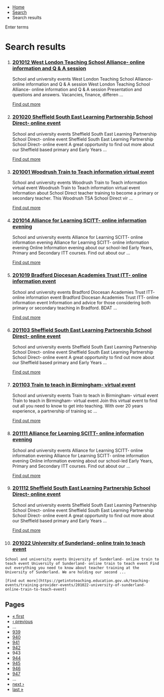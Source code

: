 *   [Home](/)
*   [Search](/search)
*   Search results

Enter terms 

Search results
==============

1.  ### [201012 West London Teaching School Alliance- online information and Q & A session](https://getintoteaching.education.gov.uk/teaching-events/training-provider-events/201012-west-london-teaching-school-alliance-online-information-and-q-a-session)
    
    School and university events West London Teaching School Alliance- online information and Q & A session West London Teaching School Alliance- online information and Q & A session Presentation and questions and answers. Vacancies, finance, differen ...
    
    [Find out more](https://getintoteaching.education.gov.uk/teaching-events/training-provider-events/201012-west-london-teaching-school-alliance-online-information-and-q-a-session)
    
2.  ### [201020 Sheffield South East Learning Partnership School Direct- online event](https://getintoteaching.education.gov.uk/teaching-events/training-provider-events/201020-sheffield-south-east-learning-partnership-school-direct-online-event)
    
    School and university events Sheffield South East Learning Partnership School Direct- online event Sheffield South East Learning Partnership School Direct- online event A great opportunity to find out more about our Sheffield based primary and Early Years ...
    
    [Find out more](https://getintoteaching.education.gov.uk/teaching-events/training-provider-events/201020-sheffield-south-east-learning-partnership-school-direct-online-event)
    
3.  ### [201001 Woodrush Train to Teach information virtual event](https://getintoteaching.education.gov.uk/teaching-events/training-provider-events/201001-woodrush-train-to-teach-information-virtual-event)
    
    School and university events Woodrush Train to Teach information virtual event Woodrush Train to Teach information virtual event Information about School Direct teacher training to become a primary or secondary teacher. This Woodrush TSA School Direct vir ...
    
    [Find out more](https://getintoteaching.education.gov.uk/teaching-events/training-provider-events/201001-woodrush-train-to-teach-information-virtual-event)
    
4.  ### [201014 Alliance for Learning SCITT- online information evening](https://getintoteaching.education.gov.uk/teaching-events/training-provider-events/201014-alliance-for-learning-scitt-online-information-evening)
    
    School and university events Alliance for Learning SCITT- online information evening Alliance for Learning SCITT- online information evening Online Information evening about our school-led Early Years, Primary and Secondary ITT courses. Find out about our ...
    
    [Find out more](https://getintoteaching.education.gov.uk/teaching-events/training-provider-events/201014-alliance-for-learning-scitt-online-information-evening)
    
5.  ### [201019 Bradford Diocesan Academies Trust ITT- online information event](https://getintoteaching.education.gov.uk/teaching-events/training-provider-events/201019-bradford-diocesan-academies-trust-itt-online-information-event)
    
    School and university events Bradford Diocesan Academies Trust ITT- online information event Bradford Diocesan Academies Trust ITT- online information event Information and advice for those considering both primary or secondary teaching in Bradford. BDAT ...
    
    [Find out more](https://getintoteaching.education.gov.uk/teaching-events/training-provider-events/201019-bradford-diocesan-academies-trust-itt-online-information-event)
    
6.  ### [201103 Sheffield South East Learning Partnership School Direct- online event](https://getintoteaching.education.gov.uk/teaching-events/training-provider-events/201103-sheffield-south-east-learning-partnership-school-direct-online-event)
    
    School and university events Sheffield South East Learning Partnership School Direct- online event Sheffield South East Learning Partnership School Direct- online event A great opportunity to find out more about our Sheffield based primary and Early Years ...
    
    [Find out more](https://getintoteaching.education.gov.uk/teaching-events/training-provider-events/201103-sheffield-south-east-learning-partnership-school-direct-online-event)
    
7.  ### [201103 Train to teach in Birmingham- virtual event](https://getintoteaching.education.gov.uk/teaching-events/training-provider-events/201103-train-to-teach-in-birmingham-virtual-event)
    
    School and university events Train to teach in Birmingham- virtual event Train to teach in Birmingham- virtual event Join this virtual event to find out all you need to know to get into teaching. With over 20 years experience, a partnership of training sc ...
    
    [Find out more](https://getintoteaching.education.gov.uk/teaching-events/training-provider-events/201103-train-to-teach-in-birmingham-virtual-event)
    
8.  ### [201111 Alliance for Learning SCITT- online information evening](https://getintoteaching.education.gov.uk/teaching-events/training-provider-events/201111-alliance-for-learning-scitt-online-information-evening)
    
    School and university events Alliance for Learning SCITT- online information evening Alliance for Learning SCITT- online information evening Online information evening about our school-led Early Years, Primary and Secondary ITT courses. Find out about our ...
    
    [Find out more](https://getintoteaching.education.gov.uk/teaching-events/training-provider-events/201111-alliance-for-learning-scitt-online-information-evening)
    
9.  ### [201112 Sheffield South East Learning Partnership School Direct- online event](https://getintoteaching.education.gov.uk/teaching-events/training-provider-events/201112-sheffield-south-east-learning-partnership-school-direct-online-event)
    
    School and university events Sheffield South East Learning Partnership School Direct- online event Sheffield South East Learning Partnership School Direct- online event A great opportunity to find out more about our Sheffield based primary and Early Years ...
    
    [Find out more](https://getintoteaching.education.gov.uk/teaching-events/training-provider-events/201112-sheffield-south-east-learning-partnership-school-direct-online-event)
    
10.  ### [201022 University of Sunderland- online train to teach event](https://getintoteaching.education.gov.uk/teaching-events/training-provider-events/201022-university-of-sunderland-online-train-to-teach-event)
    
    School and university events University of Sunderland- online train to teach event University of Sunderland- online train to teach event Find out everything you need to know about teacher training at the University of Sunderland. We are holding our second ...
    
    [Find out more](https://getintoteaching.education.gov.uk/teaching-events/training-provider-events/201022-university-of-sunderland-online-train-to-teach-event)
    

Pages
-----

*   [« first](/search/site "Go to first page")
*   [‹ previous](/search/site?page=941 "Go to previous page")
*   …
*   [939](/search/site?page=938 "Go to page 939")
*   [940](/search/site?page=939 "Go to page 940")
*   [941](/search/site?page=940 "Go to page 941")
*   [942](/search/site?page=941 "Go to page 942")
*   943
*   [944](/search/site?page=943 "Go to page 944")
*   [945](/search/site?page=944 "Go to page 945")
*   [946](/search/site?page=945 "Go to page 946")
*   [947](/search/site?page=946 "Go to page 947")
*   …
*   [next ›](/search/site?page=943 "Go to next page")
*   [last »](/search/site?page=1032 "Go to last page")